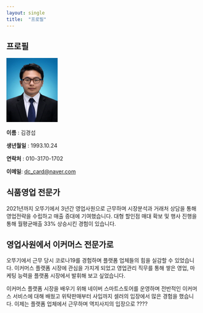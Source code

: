 ```yaml
---
layout: single
title:  "프로필"
---
```


## 프로필

​                                                                 <img src="../images/2021-03-21-first/112-16545168759201.jpg" alt="112" style="zoom: 67%;" /> 

**이름** : 김경섭

**생년월일** : 1993.10.24

**연락처** : 010-3170-1702

**이메일**: dc_card@naver.com



## 식품영업 전문가

2021년까지 오뚜기에서 3년간 영업사원으로 근무하며 시장분석과 거래처 상담을 통해 영업전략을 수립하고 매출 증대에 기여했습니다. 대형 할인점 매대 확보 및 행사 진행을 통해 월평균매출 33% 상승시킨 경험이 있습니다.



## 영업사원에서 이커머스 전문가로

오뚜기에서 근무 당시 코로나19를 경험하며 플랫폼 업체들의 힘을 실감할 수 있었습니다. 이커머스 플랫폼 시장에 관심을 가지게 되었고 영업관리 직무를 통해 쌓은 영업, 마케팅 능력을 플랫폼 시장에서 발휘해 보고 싶었습니다.

이커머스 플랫폼 시장을 배우기 위해 네이버 스마트스토어를 운영하며 전반적인 이커머스 서비스에 대해 배웠고 위탁판매부터 사입까지 셀러의 입장에서 많은 경험을 했습니다. 이제는 플랫폼 업체에서 근무하며 역지사지의 입장으로 ????
